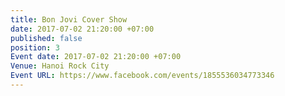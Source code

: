 ```yaml
---
title: Bon Jovi Cover Show
date: 2017-07-02 21:20:00 +07:00
published: false
position: 3
Event date: 2017-07-02 21:20:00 +07:00
Venue: Hanoi Rock City
Event URL: https://www.facebook.com/events/1855536034773346
---
```



